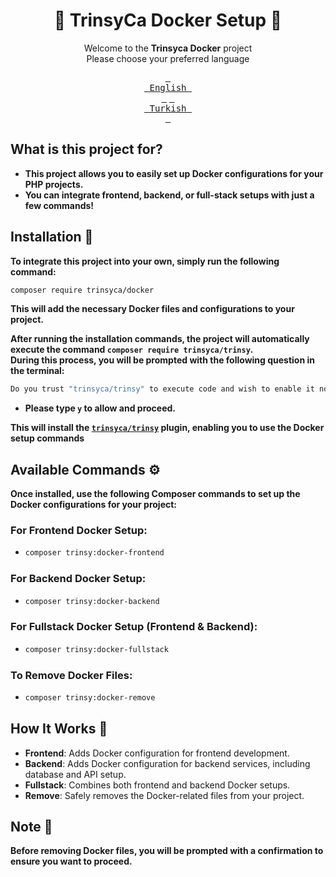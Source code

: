 # <div align="center">🚀 TrinsyCa Docker Setup 🚀</div>
<div align="center">

Welcome to the **Trinsyca Docker** project<br>
Please choose your preferred language

[<kbd> <br> English <br> </kbd>][EN]
[<kbd> <br> Turkish <br> </kbd>][TR]

[TR]: README.tr.md
[EN]: https://github.com/TrinsyCa/Docker/?tab=readme-ov-file#-trinsyca-docker-setup-
</div>

## What is this project for?

- **This project allows you to easily set up Docker configurations for your PHP projects.**
- **You can integrate frontend, backend, or full-stack setups with just a few commands!**

## Installation 🚀

**To integrate this project into your own, simply run the following command:**
```bash
composer require trinsyca/docker
```
**This will add the necessary Docker files and configurations to your project.**

**After running the installation commands, the project will automatically execute the command ``composer require trinsyca/trinsy``.**<br>
**During this process, you will be prompted with the following question in the terminal:**

```bash
Do you trust "trinsyca/trinsy" to execute code and wish to enable it now? (writes "allow-plugins" to composer.json) [y,n,d,?]
```

- **Please type ``y`` to allow and proceed.**<br>

**This will install the [``trinsyca/trinsy``](https://github.com/TrinsyCa/Trinsy) plugin, enabling you to use the Docker setup commands**

## Available Commands ⚙️

**Once installed, use the following Composer commands to set up the Docker configurations for your project:**

### For Frontend Docker Setup:
- ```bash
  composer trinsy:docker-frontend
  ```

### For Backend Docker Setup:
- ```bash
  composer trinsy:docker-backend
  ```

### For Fullstack Docker Setup (Frontend & Backend):
- ```bash
  composer trinsy:docker-fullstack
  ```

### To Remove Docker Files:
- ```bash
  composer trinsy:docker-remove
  ```

## How It Works 🔧

- **Frontend**: Adds Docker configuration for frontend development.
- **Backend**: Adds Docker configuration for backend services, including database and API setup.
- **Fullstack**: Combines both frontend and backend Docker setups.
- **Remove**: Safely removes the Docker-related files from your project.

## Note 📌

**Before removing Docker files, you will be prompted with a confirmation to ensure you want to proceed.**
